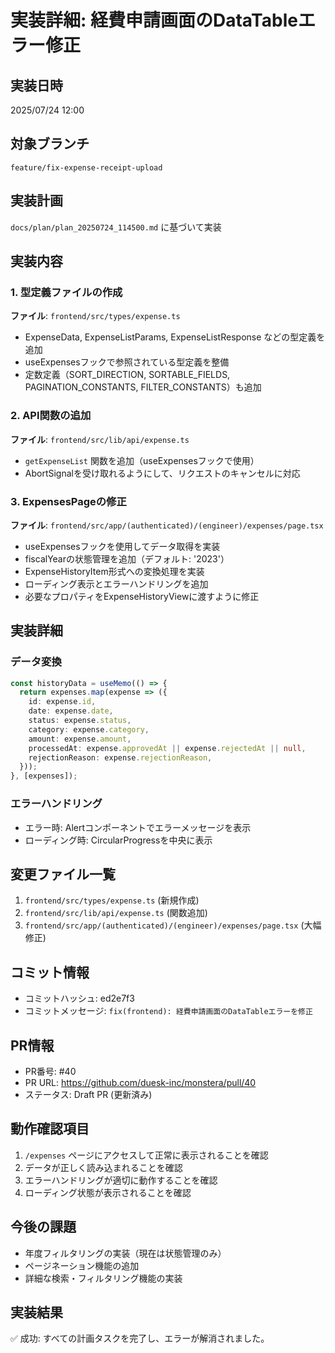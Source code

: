 # 実装詳細: 経費申請画面のDataTableエラー修正

## 実装日時
2025/07/24 12:00

## 対象ブランチ
`feature/fix-expense-receipt-upload`

## 実装計画
`docs/plan/plan_20250724_114500.md` に基づいて実装

## 実装内容

### 1. 型定義ファイルの作成
**ファイル**: `frontend/src/types/expense.ts`
- ExpenseData, ExpenseListParams, ExpenseListResponse などの型定義を追加
- useExpensesフックで参照されている型定義を整備
- 定数定義（SORT_DIRECTION, SORTABLE_FIELDS, PAGINATION_CONSTANTS, FILTER_CONSTANTS）も追加

### 2. API関数の追加
**ファイル**: `frontend/src/lib/api/expense.ts`
- `getExpenseList` 関数を追加（useExpensesフックで使用）
- AbortSignalを受け取れるようにして、リクエストのキャンセルに対応

### 3. ExpensesPageの修正
**ファイル**: `frontend/src/app/(authenticated)/(engineer)/expenses/page.tsx`
- useExpensesフックを使用してデータ取得を実装
- fiscalYearの状態管理を追加（デフォルト: '2023'）
- ExpenseHistoryItem形式への変換処理を実装
- ローディング表示とエラーハンドリングを追加
- 必要なプロパティをExpenseHistoryViewに渡すように修正

## 実装詳細

### データ変換
```typescript
const historyData = useMemo(() => {
  return expenses.map(expense => ({
    id: expense.id,
    date: expense.date,
    status: expense.status,
    category: expense.category,
    amount: expense.amount,
    processedAt: expense.approvedAt || expense.rejectedAt || null,
    rejectionReason: expense.rejectionReason,
  }));
}, [expenses]);
```

### エラーハンドリング
- エラー時: Alertコンポーネントでエラーメッセージを表示
- ローディング時: CircularProgressを中央に表示

## 変更ファイル一覧
1. `frontend/src/types/expense.ts` (新規作成)
2. `frontend/src/lib/api/expense.ts` (関数追加)
3. `frontend/src/app/(authenticated)/(engineer)/expenses/page.tsx` (大幅修正)

## コミット情報
- コミットハッシュ: ed2e7f3
- コミットメッセージ: `fix(frontend): 経費申請画面のDataTableエラーを修正`

## PR情報
- PR番号: #40
- PR URL: https://github.com/duesk-inc/monstera/pull/40
- ステータス: Draft PR (更新済み)

## 動作確認項目
1. `/expenses` ページにアクセスして正常に表示されることを確認
2. データが正しく読み込まれることを確認
3. エラーハンドリングが適切に動作することを確認
4. ローディング状態が表示されることを確認

## 今後の課題
- 年度フィルタリングの実装（現在は状態管理のみ）
- ページネーション機能の追加
- 詳細な検索・フィルタリング機能の実装

## 実装結果
✅ 成功: すべての計画タスクを完了し、エラーが解消されました。